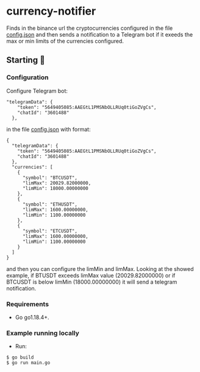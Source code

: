 # currency-notifier

Finds in the binance url the cryptocurrencies configured in the file [config.json](https://github.com/narumayase/currency-notifier/blob/main/conf.json) and then sends a notification to a Telegram bot if it exeeds the max or min limits of the currencies configured.

## Starting 🚀

### Configuration

Configure Telegram bot:

```
"telegramData": {
    "token": "5649405085:AAEGtL1PMSNbOLLRUq0tiGoZVgCs",
    "chatId": "3601488"
  },
```

in the file [config.json](https://github.com/narumayase/currency-notifier/blob/main/conf.json) with format:

```
{
  "telegramData": {
    "token": "5649405085:AAEGtL1PMSNbOLLRUq0tiGoZVgCs",
    "chatId": "3601488"
  },
  "currencies": [
    {
      "symbol": "BTCUSDT",
      "limMax": 20029.82000000,
      "limMin": 18000.00000000
    },
    {
      "symbol": "ETHUSDT",
      "limMax": 1600.00000000,
      "limMin": 1100.00000000
    },
    {
      "symbol": "ETCUSDT",
      "limMax": 1600.00000000,
      "limMin": 1100.00000000
    }
  ]
}
```

and then you can configure the limMin and limMax.
Looking at the showed example, if BTUSDT exceeds limMax value (20029.82000000) or if BTCUSDT is below limMin (18000.00000000) it will send a telegram notification.

### Requirements

- Go go1.18.4+.

### Example running locally

* Run:

```
$ go build
$ go run main.go
```
